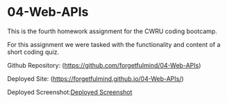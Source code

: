 # 04-Web-APIs

This is the fourth homework assignment for the CWRU coding bootcamp. 

For this assignment we were tasked with the functionality and content of a short coding quiz. 

Github Repository: (https://github.com/forgetfulmind/04-Web-APIs)

Deployed Site: (https://forgetfulmind.github.io/04-Web-APIs/)

Deployed Screenshot:[Deployed Screenshot](./assets/deployedscreenshot.jpg)